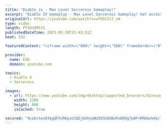 ```yaml
---
title: "Diablo iv - Max Level Sorceress Gameplay!"
excerpt: "Diablo IV Gameplay - Max Level Sorceress Gameplay! Get access to the open/closed beta for Diablo by pre-purchasing the ..."
originalUrl: https://youtube.com/watch?v=wT0SCSlZ_xA
type: video
length: PT1H34M53S
publishedDateTime: 2023-03-18T15:43:51Z
heat: 332

featuredContent: "<iframe width=\"800\" height=\"500\" frameborder=\"0\" src=\"https://www.youtube.com/embed/wT0SCSlZ_xA\" allow=\"accelerometer; autoplay; encrypted-media; gyroscope; picture-in-picture\" allowfullscreen></iframe>"

provider:
  name: ESO
  domain: youtube.com

topics:
  - Diablo 4
  - Sorceress

images:
  - url: https://www.youtube.com/img/desktop/supported_browsers/dinosaur.png
    width: 1200
    height: 800
    isCached: true

secured: "9cobcteo83kgQFXvRKpsUJQEjOUhyqNU583UQOBoRzDKOg7pWF+RMdAxkK6/7F1x6D6GKZlfN0Q9CdNJFzBnvSdo164YPSIJ3QMBfHP3L1KLDi1557VT+81y7dGcOEeVDTAumssZ8wVvIdkVFDyRQ8R6VIlTKVVJhOZIY6VmZ5Cym2O/Jl1+ZKwW1/qZT6WrrTcUHYrzVCvFOIDIEj67wp4q4pQJUs+S6BSD85Ow7SFA7aUnbFovd4hhJCS26K9aZsOp81Zkbp1ehJ/HOiDT1lDGm1yWKk6AGQoKDljWvjliqJAmrMeI/RQydGfjtjKaaER/qoUpX5tIHWO3x0SyDFtGsq9wLRt80GTJvsMvyQ2ORMjl4Gwugb47LNqEaViazOQqHPmX9BeNf5xkGAa9fPtb/ZhpWkMZAegoGSivYKo=;fzt7+Sl1oHqd7+OCZPD/8Q=="
---
```



